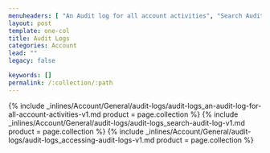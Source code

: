 ```yaml
---
menuheaders: [ "An Audit log for all account activities", "Search Audit Log", "Accessing Audit Logs" ]
layout: post
template: one-col
title: Audit Logs
categories: Account
lead: ""
legacy: false

keywords: []
permalink: /:collection/:path
---
```





<a href="#an-audit-log-for-all-account-activities"></a>{% include _inlines/Account/General/audit-logs/audit-logs_an-audit-log-for-all-account-activities-v1.md  product = page.collection %}
<a href="#search-audit-log"></a>{% include _inlines/Account/General/audit-logs/audit-logs_search-audit-log-v1.md  product = page.collection %}
<a href="#accessing-audit-logs"></a>{% include _inlines/Account/General/audit-logs/audit-logs_accessing-audit-logs-v1.md  product = page.collection %}